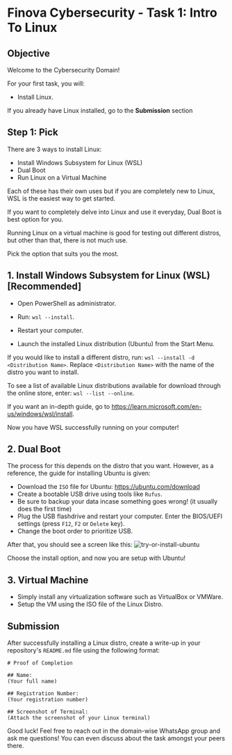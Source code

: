 # Finova Cybersecurity - Task 1: Intro To Linux  #
## Objective ##

Welcome to the Cybersecurity Domain! 

For your first task, you will:

- Install Linux.

If you already have Linux installed, go to the __Submission__ section

## Step 1: Pick
There are 3 ways to install Linux:

- Install Windows Subsystem for Linux (WSL)
- Dual Boot
- Run Linux on a Virtual Machine

Each of these has their own uses but if you are completely new to Linux, WSL is the easiest way to get started.

If you want to completely delve into Linux and use it everyday, Dual Boot is best option for you.

Running Linux on a virtual machine is good for testing out different distros, but other than that, there is not much use.

Pick the option that suits you the most.
  

## 1. Install Windows Subsystem for Linux (WSL) [Recommended] ##

- Open PowerShell as administrator.

- Run: `wsl --install`.

- Restart your computer.

- Launch the installed Linux distribution (Ubuntu) from the Start Menu.

If you would like to install a different distro, run: `wsl --install -d <Distribution Name>`. Replace `<Distribution Name>` with the name of the distro you want to install.

To see a list of available Linux distributions available for download through the online store, enter: `wsl --list --online`.

If you want an in-depth guide, go to https://learn.microsoft.com/en-us/windows/wsl/install.

Now you have WSL successfully running on your computer!

## 2. Dual Boot 

The process for this depends on the distro that you want. However, as a reference, the guide for installing Ubuntu is given:

- Download the `ISO` file for Ubuntu: https://ubuntu.com/download
- Create a bootable USB drive using tools like `Rufus`.
- Be sure to backup your data incase something goes wrong! (it usually does the first time)
- Plug the USB flashdrive and restart your computer. Enter the BIOS/UEFI settings (press `F12`, `F2` or `Delete` key). 
- Change the boot order to prioritize USB.

After that, you should see a screen like this:
![try-or-install-ubuntu](https://github.com/user-attachments/assets/5e9cbdef-0840-432e-8e17-1c57309f95ff)

Choose the install option, and now you are setup with Ubuntu!


## 3. Virtual Machine

- Simply install any virtualization software such as VirtualBox or VMWare.
- Setup the VM using the ISO file of the Linux Distro.

## Submission

After successfully installing a Linux distro, create a write-up in your repository's `README.md` file using the following format:

```
# Proof of Completion

## Name:
(Your full name)

## Registration Number:
(Your registration number)

## Screenshot of Terminal:
(Attach the screenshot of your Linux terminal)
```

Good luck! Feel free to reach out in the domain-wise WhatsApp group and ask me questions! You can even discuss about the task amongst your peers there.












